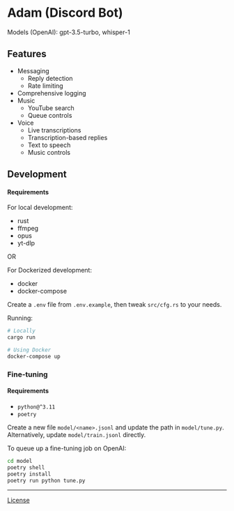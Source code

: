 # Adam (Discord Bot)

Models (OpenAI): gpt-3.5-turbo, whisper-1

## Features

- Messaging
  - Reply detection
  - Rate limiting
- Comprehensive logging
- Music
  - YouTube search
  - Queue controls
- Voice
  - Live transcriptions
  - Transcription-based replies
  - Text to speech
  - Music controls

## Development

#### Requirements

For local development:

- rust
- ffmpeg
- opus
- yt-dlp

OR

For Dockerized development:

- docker
- docker-compose

Create a `.env` file from `.env.example`, then tweak `src/cfg.rs` to your needs.

Running:

```sh
# Locally
cargo run

# Using Docker
docker-compose up
```

### Fine-tuning

#### Requirements

- `python@^3.11`
- `poetry`

Create a new file `model/<name>.jsonl` and update the path in `model/tune.py`.
Alternatively, update `model/train.jsonl` directly.

To queue up a fine-tuning job on OpenAI:

```sh
cd model
poetry shell
poetry install
poetry run python tune.py
```

---

[License](https://github.com/drewxs/adam-bot/blob/main/LICENSE)
